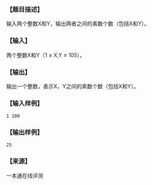 ### 【题目描述】

输入两个整数X和Y，输出两者之间的素数个数（包括X和Y）。

### 【输入】

两个整数X和Y（1 ≤ X,Y ≤ 105）。

### 【输出】

输出一个整数，表示X，Y之间的素数个数（包括X和Y）。

### 【输入样例】

```
1 100
```

### 【输出样例】

```
25
```


 ### 【来源】

 一本通在线评测 